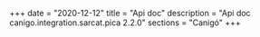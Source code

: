 +++
date        = "2020-12-12"
title       = "Api doc"
description = "Api doc canigo.integration.sarcat.pica 2.2.0"
sections    = "Canigó"
+++